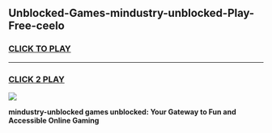 
## Unblocked-Games-mindustry-unblocked-Play-Free-ceelo
<h3>
<a href="https://premium76.site?title=mindustry-unblocked&ref=23A">CLICK TO PLAY</a></h3>
<hr>

<h3>
<a href="https://premium76.site?title=mindustry-unblocked&ref=23A">CLICK 2 PLAY</a>
  
</h3>

<a href="https://premium76.site?title=mindustry-unblocked&ref=23A"><img src="https://clearcache.store/games.png"></a>


**mindustry-unblocked games unblocked: Your Gateway to Fun and Accessible Online Gaming**
